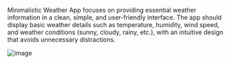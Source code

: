 Minimalistic Weather App focuses on providing essential weather information in a clean, simple, and user-friendly interface. The app should display basic weather details such as temperature, humidity, wind speed, and weather conditions (sunny, cloudy, rainy, etc.), with an intuitive design that avoids unnecessary distractions.

![image](https://github.com/user-attachments/assets/68d5e090-c3bf-419f-80df-efb3313e71d2)
